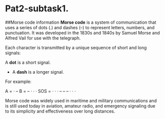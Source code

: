 # Pat2-subtask1.
##Morse code information 
**Morse code** is a system of communication that uses a series of dots (.) and dashes (–) to represent letters, numbers, and punctuation. It was developed in the 1830s and 1840s by Samuel Morse and Alfred Vail for use with the telegraph.

Each character is transmitted by a unique sequence of short and long signals:

A **dot** is a short signal.
* A **dash** is a longer signal.

For example:

A = · –
B = – · · ·
SOS = · · · – – – · · ·

Morse code was widely used in maritime and military communications and is still used today in aviation, amateur radio, and emergency signaling due to its simplicity and effectiveness over long distances.



